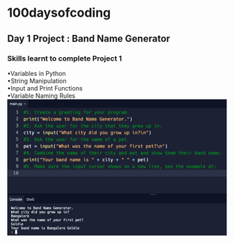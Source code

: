 # 100daysofcoding
## Day 1 Project : Band Name Generator
### Skills learnt to complete Project 1 
•Variables in Python <br />
•String Manipulation <br />
•Input and Print Functions <br />
•Variable Naming Rules <br />
![](https://github.com/kaamil18/100daysofcoding/blob/main/images/Day%201:100%20-%20Python.png)
